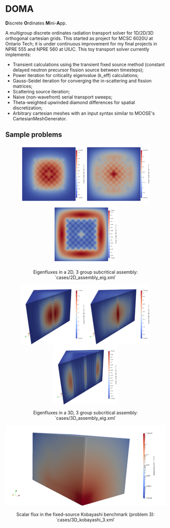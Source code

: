 # DOMA
**D**iscrete **O**rdinates **M**ini-**A**pp.

A multigroup discrete ordinates radiation transport solver for 1D/2D/3D orthogonal cartesian grids. This started as project for MCSC 6020U at Ontario Tech; it is under continuous improvement for my final projects in NPRE 555 and NPRE 560 at UIUC. This toy transport solver currently implements:

- Transient calculations using the transient fixed source method (constant delayed neutron precursor fission source between timesteps);
- Power iteration for criticality eigenvalue (k_eff) calculations;
- Gauss-Seidel iteration for converging the in-scattering and fission matrices;
- Scattering source iteration;
- Naive (non-wavefront) serial transport sweeps;
- Theta-weighted upwinded diamond differences for spatial discretization;
- Arbitrary cartesian meshes with an input syntax similar to MOOSE's CartesianMeshGenerator.

## Sample problems

<p align="center">
  <img src="/images/2D_g1_lin.png" width="200" />
  <img src="/images/2D_g2_lin.png" width="200" />
  <img src="/images/2D_g3_lin.png" width="200" />

</p>

<p align="center">
Eigenfluxes in a 2D, 3 group subcritical assembly: `cases/2D_assembly_eig.xml`
</p>

<p align="center">
  <img src="/images/3D_g1_lin.png" width="200" />
  <img src="/images/3D_g2_lin.png" width="200" />
  <img src="/images/3D_g3_lin.png" width="200" />

</p>

<p align="center">
Eigenfluxes in a 3D, 3 group subcritical assembly: `cases/3D_assembly_eig.xml`
</p>

<p align="center">
  <img src="/images/3D_kob_3.png" width="600" />

</p>

<p align="center">
Scalar flux in the fixed-source Kobayashi benchmark (problem 3): `cases/3D_kobayashi_3.xml`
</p>
